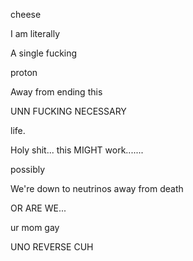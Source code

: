 cheese

I am literally

A single fucking

proton

Away from ending this

UNN
FUCKING
NECESSARY

life.

Holy shit... this MIGHT work.......

possibly

We're down to neutrinos away from death

OR ARE WE...

ur mom gay

UNO REVERSE CUH